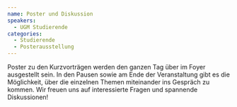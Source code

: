 ```yaml
---
name: Poster und Diskussion
speakers:
  - UGM Studierende
categories:
  - Studierende
  - Posterausstellung
---
```


Poster zu den Kurzvorträgen werden den ganzen Tag über im Foyer ausgestellt sein. 
In den Pausen sowie am Ende der Veranstaltung gibt es die Möglichkeit, über die einzelnen Themen miteinander ins Gespräch zu kommen. Wir freuen uns auf interessierte Fragen und spannende Diskussionen!